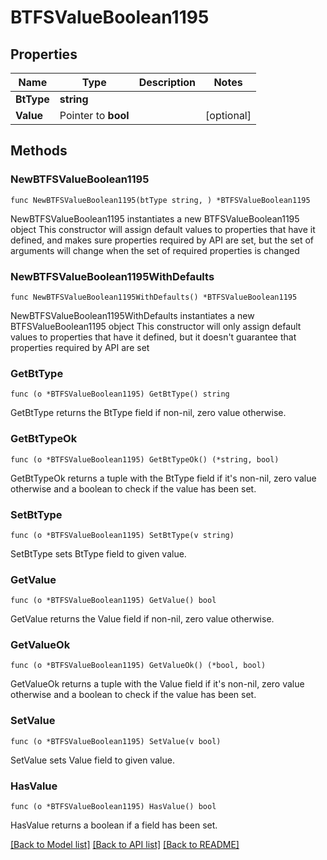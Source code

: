 # BTFSValueBoolean1195

## Properties

Name | Type | Description | Notes
------------ | ------------- | ------------- | -------------
**BtType** | **string** |  | 
**Value** | Pointer to **bool** |  | [optional] 

## Methods

### NewBTFSValueBoolean1195

`func NewBTFSValueBoolean1195(btType string, ) *BTFSValueBoolean1195`

NewBTFSValueBoolean1195 instantiates a new BTFSValueBoolean1195 object
This constructor will assign default values to properties that have it defined,
and makes sure properties required by API are set, but the set of arguments
will change when the set of required properties is changed

### NewBTFSValueBoolean1195WithDefaults

`func NewBTFSValueBoolean1195WithDefaults() *BTFSValueBoolean1195`

NewBTFSValueBoolean1195WithDefaults instantiates a new BTFSValueBoolean1195 object
This constructor will only assign default values to properties that have it defined,
but it doesn't guarantee that properties required by API are set

### GetBtType

`func (o *BTFSValueBoolean1195) GetBtType() string`

GetBtType returns the BtType field if non-nil, zero value otherwise.

### GetBtTypeOk

`func (o *BTFSValueBoolean1195) GetBtTypeOk() (*string, bool)`

GetBtTypeOk returns a tuple with the BtType field if it's non-nil, zero value otherwise
and a boolean to check if the value has been set.

### SetBtType

`func (o *BTFSValueBoolean1195) SetBtType(v string)`

SetBtType sets BtType field to given value.


### GetValue

`func (o *BTFSValueBoolean1195) GetValue() bool`

GetValue returns the Value field if non-nil, zero value otherwise.

### GetValueOk

`func (o *BTFSValueBoolean1195) GetValueOk() (*bool, bool)`

GetValueOk returns a tuple with the Value field if it's non-nil, zero value otherwise
and a boolean to check if the value has been set.

### SetValue

`func (o *BTFSValueBoolean1195) SetValue(v bool)`

SetValue sets Value field to given value.

### HasValue

`func (o *BTFSValueBoolean1195) HasValue() bool`

HasValue returns a boolean if a field has been set.


[[Back to Model list]](../README.md#documentation-for-models) [[Back to API list]](../README.md#documentation-for-api-endpoints) [[Back to README]](../README.md)


